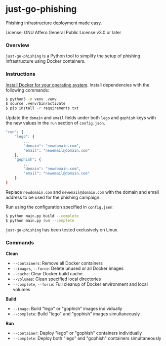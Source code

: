 # just-go-phishing
Phishing infrastructure deployment made easy.

License: GNU Affero General Public License v3.0 or later

### Overview

`just-go-phishing` is a Python tool to simplify the setup of phishing infrastructure using Docker containers.

### Instructions
[Install Docker for your operating system](https://docs.docker.com/engine/install/). Install dependencies with the following commands:

```bash
$ python3 -m venv .venv
$ source .venv/bin/activate
$ pip install -r requirements.txt
```

Update the `domain` and `email` fields under both `lego` and `gophish` keys with the new values in the `run` section of `config.json`.

```bash
"run": {
    "lego": {
        ...
        "domain": "newdomain.com",
        "email": "newemail@domain.com"
    },
    "gophish": {
        ...
        "domain": "newdomain.com",
        "email": "newemail@domain.com"
    }
}
```

Replace `newdomain.com` and `newemail@domain.com` with the domain and email address to be used for the phishing campaign.

Run using the configuration specified in `config.json`:

```bash
$ python main.py build --complete
$ python main.py run --complete
```

 `just-go-phishing` has been tested exclusively on Linux.

### Commands

**Clean**
  - `--containers`: Remove all Docker containers
  - `--images`, `--force`: Delete unused or all Docker images
  - `--cache`: Clear Docker build cache
  - `--volumes`: Clean specified local directories
  - `--complete`, `--force`: Full cleanup of Docker environment and local volumes

**Build**
  - `--image`: Build "lego" or "gophish" images individually
  - `--complete`: Build "lego" and "gophish" images simultaneously

**Run**
  - `--container`: Deploy "lego" or "gophish" containers individually
  - `--complete`: Deploy both "lego" and "gophish" containers simultaneously

